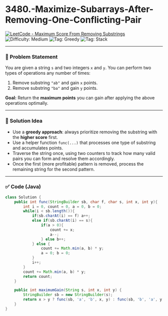 # 3480.-Maximize-Subarrays-After-Removing-One-Conflicting-Pair

[![LeetCode - Maximum Score From Removing Substrings](https://img.shields.io/badge/LeetCode-1717-blue.svg)](https://leetcode.com/problems/maximum-score-from-removing-substrings/)
![Difficulty: Medium](https://img.shields.io/badge/Difficulty-Medium-yellow)
![Tag: Greedy](https://img.shields.io/badge/Tag-Greedy-brightgreen)
![Tag: Stack](https://img.shields.io/badge/Tag-Stack-lightgrey)

---

### 🧠 Problem Statement

You are given a string `s` and two integers `x` and `y`. You can perform two types of operations any number of times:

1. Remove substring `"ab"` and gain `x` points.
2. Remove substring `"ba"` and gain `y` points.

**Goal:** Return the **maximum points** you can gain after applying the above operations optimally.

---

### 🚀 Solution Idea

- Use a **greedy approach**: always prioritize removing the substring with the **higher score** first.
- Use a helper function `func(...)` that processes one type of substring and accumulates points.
- Traverse the string once, using two counters to track how many valid pairs you can form and resolve them accordingly.
- Once the first (more profitable) pattern is removed, process the remaining string for the second pattern.

---

### ✅ Code (Java)

```java
class Solution {
    public int func(StringBuilder sb, char f, char s, int x, int y){
        int i = 0, count = 0, a = 0, b = 0;
        while(i < sb.length()){
            if(sb.charAt(i) == f) a++;
            else if(sb.charAt(i) == s){
                if(a > 0){
                    count += x;
                    a--;
                } else b++;
            } else {
                count += Math.min(a, b) * y;
                a = 0; b = 0;
            }
            i++;
        }
        count += Math.min(a, b) * y;
        return count;
    }

    public int maximumGain(String s, int x, int y) {
        StringBuilder sb = new StringBuilder(s);
        return x > y ? func(sb, 'a', 'b', x, y) : func(sb, 'b', 'a', y, x);
    }
}
